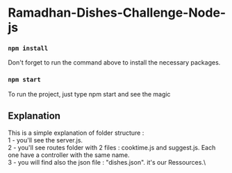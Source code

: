 # Ramadhan-Dishes-Challenge-Node-js

### `npm install`
Don't forget to run the command above to install the necessary packages.
### `npm start`
To run the project, just type npm start and see the magic

## Explanation

This is a simple explanation of folder structure :\
1 - you'll see the server.js.\
2 - you'll see routes folder with 2 files : cooktime.js and suggest.js. Each one have a controller with the same name.\
3 - you will find also the json file : "dishes.json". it's our Ressources.\

